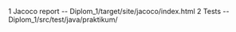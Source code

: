 1 Jacoco report -- Diplom_1/target/site/jacoco/index.html
2 Tests -- Diplom_1/src/test/java/praktikum/
